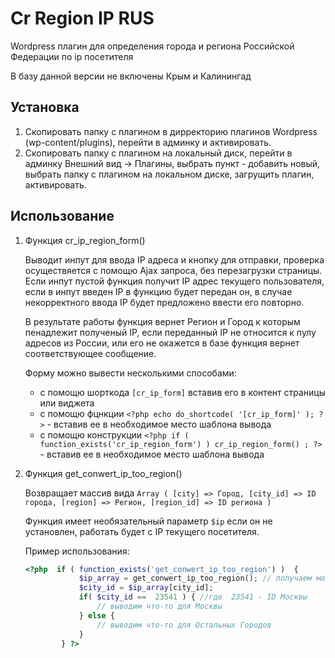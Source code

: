 Сr Region IP RUS
=============

Wordpress плагин для определения города и региона Российской Федерации по ip посетителя

В базу данной версии не включены Крым и Калинингад


Установка 
---------------------

1. Скопировать папку с плагином в дирректорию плагинов Wordpress (wp-content/plugins), перейти в админку и активировать.
2. Скопировать папку с плагином на локальный диск, перейти в админку Внешний вид -> Плагины, выбрать пункт -  добавить новый, выбрать папку с плагином на локальном диске, загрущить плагин, активировать.

Использование
----------------------

1. Функция cr_ip_region_form()

   Выводит инпут для ввода IP адреса и кнопку для отправки, проверка осуществяется с помощю Ajax запроса, без перезагрузки страницы. Если инпут пустой функция получит IP адрес текущего пользователя, если в инпут введен IP в функцию будет передан он, в случае некорректного ввода IP будет предложено ввести его повторно.
   
   В результате работы функция вернет Регион и Город к которым пенадлежит полученый IP, если  переданный IP не относится к пулу адресов из России, или его не окажется в базе функция вернет соответствующее сообщение.
    
	Форму можно вывести несколькими способами:
	* c помощю шорткода `[cr_ip_form]`  вставив его в контент страницы или виджета
	* c помощю фцнкции `<?php echo do_shortcode( '[cr_ip_form]' ); ?>` - вставив ее в необходимое место шаблона вывода
	* c помощю конструкции `<?php if ( function_exists('cr_ip_region_form') ) cr_ip_region_form() ; ?>` - вставив ее в необходимое место шаблона вывода
	
2. Функция get_conwert_ip_too_region()
	     
	Возвращает массив вида `Array ( [city] => Город, [city_id] => ID города, [region] => Регион, [region_id] => ID региона )`
		 
	Функция имеет необязательный параметр `$ip` если он не установлен, работать будет с IP текущего посетителя.
	
	Пример использования:
	
	```php
	<?php  if ( function_exists('get_conwert_ip_too_region') )  {
				$ip_array = get_conwert_ip_too_region(); // получаем массив с данными об IP
				$city_id = $ip_array[city_id];
  				if( $city_id ==  23541 ) { //где  23541 - ID Москвы
					// выводим что-то для Москвы
				} else {
					// выводим что-то для Остальных Городов
				}
			} ?>
